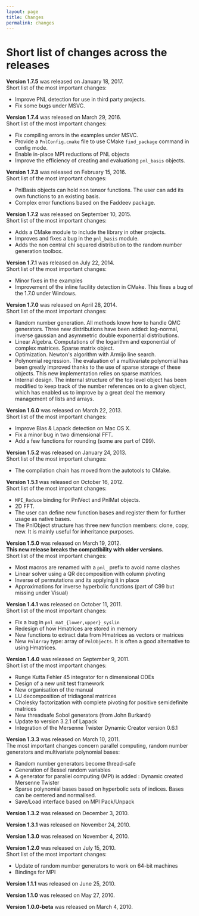 ```yaml
---
layout: page
title: Changes
permalink: changes
---
```

# Short list of changes across the releases

**Version 1.7.5** was released on January 18, 2017.  
Short list of the most important changes:

  * Improve PNL detection for use in third party projects.
  * Fix some bugs under MSVC.


**Version 1.7.4** was released on March 29, 2016.  
Short list of the most important changes:

  * Fix compiling errors in the examples under MSVC.
  * Provide a `PnlConfig.cmake` file to use CMake `find_package` command in config mode.
  * Enable in-place MPI reductions of PNL objects
  * Improve the efficiency of creating and evaluationg `pnl_basis` objects.


**Version 1.7.3** was released on February 15, 2016.  
Short list of the most important changes:

  * PnlBasis objects can hold non tensor functions. The user can add its own functions to an existing basis.
  * Complex error functions based on the Faddeev package.


**Version 1.7.2** was released on September 10, 2015.  
Short list of the most important changes:

  * Adds a CMake module to include the library in other projects.
  * Improves and fixes a bug in the `pnl_basis` module.
  * Adds the non central chi squared distribution to the random number generation toolbox.


**Version 1.7.1** was released on July 22, 2014.  
Short list of the most important changes:

  * Minor fixes in the examples
  * Improvement of the inline facility detection in CMake. This fixes a bug of the 1.7.0 under Windows.


**Version 1.7.0** was released on April 28, 2014.  
Short list of the most important changes:

  * Random number generation. All methods know how to handle QMC generators. Three new distributions have been added: log-normal, inverse gaussian and asymmetric double exponential distributions.
  * Linear Algebra. Computations of the logarithm and exponential of complex matrices. Sparse matrix object.
  * Optimization. Newton's algorithm with Armijo line search.
  * Polynomial regression. The evaluation of a multivariate polynomial has been greatly improved thanks to the use of sparse storage of these objects. This new implementation relies on sparse matrices.
  * Internal design. The internal structure of the top level object has been modified to keep track of the number references on to a given object, which has enabled us to improve by a great deal the memory management of lists and arrays.


**Version 1.6.0** was released on March 22, 2013.  
Short list of the most important changes:

  * Improve Blas & Lapack detection on Mac OS X.
  * Fix a minor bug in two dimensional FFT.
  * Add a few functions for rounding (some are part of C99).


**Version 1.5.2** was released on January 24, 2013.  
Short list of the most important changes:

  * The compilation chain has moved from the autotools to CMake.

**Version 1.5.1** was released on October 16, 2012.  
Short list of the most important changes:

  * `MPI_Reduce` binding for PnlVect and PnlMat objects.
  * 2D FFT.
  * The user can define new function bases and register them for further usage as native bases.
  * The PnlObject structure has three new function members: clone, copy, new. It is mainly useful for inheritance purposes.

**Version 1.5.0** was released on March 19, 2012.  
__This new release breaks the compatibility with older versions.__  
Short list of the most important changes:

  * Most macros are renamed with a `pnl_` prefix to avoid name clashes
  * Linear solver using a QR decomposition with column pivoting
  * Inverse of permutations and its applying it in place
  * Approximations for inverse hyperbolic functions (part of C99 but missing under Visual)


**Version 1.4.1** was released on October 11, 2011.  
Short list of the most important changes:

  * Fix a bug in `pnl_mat_{lower,upper}_syslin`
  * Redesign of how Hmatrices are stored in memory
  * New functions to extract data from Hmatrices as vectors or matrices
  * New `PnlArray` type: array of `PnlObjects`. It is often a good alternative to using Hmatrices.

**Version 1.4.0** was released on September 9, 2011.   
Short list of the most important changes:

  * Runge Kutta Fehler 45 integrator for n dimensional ODEs
  * Design of a new unit test framework
  * New organisation of the manual
  * LU decomposition of tridiagonal matrices
  * Cholesky factorization with complete pivoting for positive semidefinite matrices
  * New threadsafe Sobol generators (from John Burkardt)
  * Update to version 3.2.1 of Lapack
  * Integration of the Mersenne Twister Dynamic Creator version 0.6.1

**Version 1.3.3** was released on March 10, 2011.  
The most important changes concern parallel computing, random number generators and multivariate polynomial bases:

  * Random number generators become thread-safe
  * Generation of Bessel random variables
  * A generator for parallel computing (MPI) is added : Dynamic created Mersenne Twister
  * Sparse polynomial bases based on hyperbolic sets of indices. Bases can be centered and normalised.
  * Save/Load interface based on MPI Pack/Unpack

**Version 1.3.2** was released on December 3, 2010.   

**Version 1.3.1** was released on November 24, 2010.   

**Version 1.3.0** was released on November 4, 2010.   

**Version 1.2.0** was released on July 15, 2010.   
Short list of the most important changes:

  * Update of random number generators to work on 64-bit machines
  * Bindings for MPI

**Version 1.1.1** was released on June 25, 2010.   

**Version 1.1.0** was released on May 27, 2010.   

**Version 1.0.0-beta** was released on March 4, 2010.   
